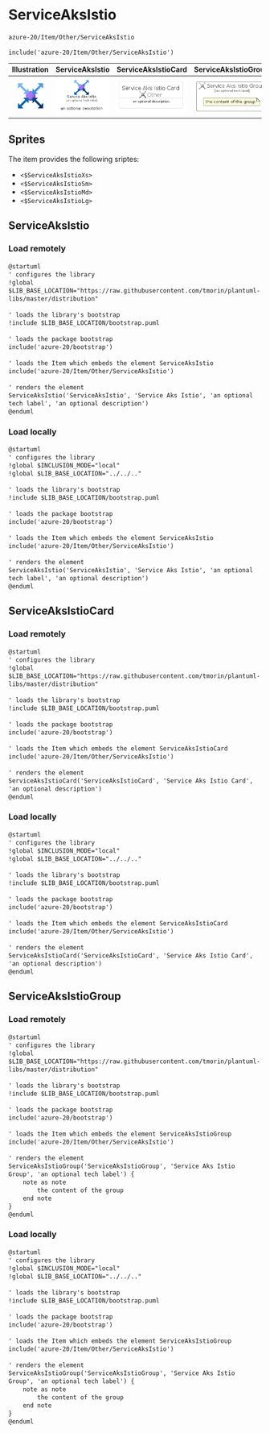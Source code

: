 # ServiceAksIstio


```text
azure-20/Item/Other/ServiceAksIstio
```

```text
include('azure-20/Item/Other/ServiceAksIstio')
```



| Illustration | ServiceAksIstio | ServiceAksIstioCard | ServiceAksIstioGroup |
| :---: | :---: | :---: | :---: |
| ![illustration for Illustration](../../../azure-20/Item/Other/ServiceAksIstio.png) | ![illustration for ServiceAksIstio](../../../azure-20/Item/Other/ServiceAksIstio.Local.png) | ![illustration for ServiceAksIstioCard](../../../azure-20/Item/Other/ServiceAksIstioCard.Local.png) | ![illustration for ServiceAksIstioGroup](../../../azure-20/Item/Other/ServiceAksIstioGroup.Local.png) |



## Sprites
The item provides the following sriptes:

- `<$ServiceAksIstioXs>`
- `<$ServiceAksIstioSm>`
- `<$ServiceAksIstioMd>`
- `<$ServiceAksIstioLg>`





## ServiceAksIstio

### Load remotely
```plantuml
@startuml
' configures the library
!global $LIB_BASE_LOCATION="https://raw.githubusercontent.com/tmorin/plantuml-libs/master/distribution"

' loads the library's bootstrap
!include $LIB_BASE_LOCATION/bootstrap.puml

' loads the package bootstrap
include('azure-20/bootstrap')

' loads the Item which embeds the element ServiceAksIstio
include('azure-20/Item/Other/ServiceAksIstio')

' renders the element
ServiceAksIstio('ServiceAksIstio', 'Service Aks Istio', 'an optional tech label', 'an optional description')
@enduml
```

### Load locally
```plantuml
@startuml
' configures the library
!global $INCLUSION_MODE="local"
!global $LIB_BASE_LOCATION="../../.."

' loads the library's bootstrap
!include $LIB_BASE_LOCATION/bootstrap.puml

' loads the package bootstrap
include('azure-20/bootstrap')

' loads the Item which embeds the element ServiceAksIstio
include('azure-20/Item/Other/ServiceAksIstio')

' renders the element
ServiceAksIstio('ServiceAksIstio', 'Service Aks Istio', 'an optional tech label', 'an optional description')
@enduml
```

## ServiceAksIstioCard

### Load remotely
```plantuml
@startuml
' configures the library
!global $LIB_BASE_LOCATION="https://raw.githubusercontent.com/tmorin/plantuml-libs/master/distribution"

' loads the library's bootstrap
!include $LIB_BASE_LOCATION/bootstrap.puml

' loads the package bootstrap
include('azure-20/bootstrap')

' loads the Item which embeds the element ServiceAksIstioCard
include('azure-20/Item/Other/ServiceAksIstio')

' renders the element
ServiceAksIstioCard('ServiceAksIstioCard', 'Service Aks Istio Card', 'an optional description')
@enduml
```

### Load locally
```plantuml
@startuml
' configures the library
!global $INCLUSION_MODE="local"
!global $LIB_BASE_LOCATION="../../.."

' loads the library's bootstrap
!include $LIB_BASE_LOCATION/bootstrap.puml

' loads the package bootstrap
include('azure-20/bootstrap')

' loads the Item which embeds the element ServiceAksIstioCard
include('azure-20/Item/Other/ServiceAksIstio')

' renders the element
ServiceAksIstioCard('ServiceAksIstioCard', 'Service Aks Istio Card', 'an optional description')
@enduml
```

## ServiceAksIstioGroup

### Load remotely
```plantuml
@startuml
' configures the library
!global $LIB_BASE_LOCATION="https://raw.githubusercontent.com/tmorin/plantuml-libs/master/distribution"

' loads the library's bootstrap
!include $LIB_BASE_LOCATION/bootstrap.puml

' loads the package bootstrap
include('azure-20/bootstrap')

' loads the Item which embeds the element ServiceAksIstioGroup
include('azure-20/Item/Other/ServiceAksIstio')

' renders the element
ServiceAksIstioGroup('ServiceAksIstioGroup', 'Service Aks Istio Group', 'an optional tech label') {
    note as note
        the content of the group
    end note
}
@enduml
```

### Load locally
```plantuml
@startuml
' configures the library
!global $INCLUSION_MODE="local"
!global $LIB_BASE_LOCATION="../../.."

' loads the library's bootstrap
!include $LIB_BASE_LOCATION/bootstrap.puml

' loads the package bootstrap
include('azure-20/bootstrap')

' loads the Item which embeds the element ServiceAksIstioGroup
include('azure-20/Item/Other/ServiceAksIstio')

' renders the element
ServiceAksIstioGroup('ServiceAksIstioGroup', 'Service Aks Istio Group', 'an optional tech label') {
    note as note
        the content of the group
    end note
}
@enduml
```

